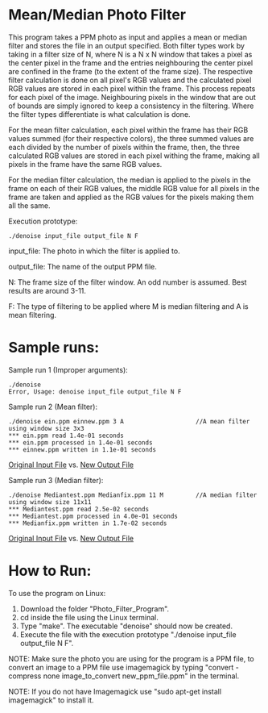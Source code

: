 # Mean/Median Photo Filter

This program takes a PPM photo as input and applies a mean or median filter and stores the file in an output specified. Both filter types work by taking in a filter size of N, where N is a N x N window that takes a pixel as the center pixel in the frame and the entries neighbouring the center pixel are confined in the frame (to the extent of the frame size). The respective filter calculation is done on all pixel's RGB values and the calculated pixel RGB values are stored in each pixel within the frame. This process repeats for each pixel of the image. Neighbouring pixels in the window that are out of bounds are simply ignored to keep a consistency in the filtering. Where the filter types differentiate is what calculation is done.

For the mean filter calculation, each pixel within the frame has their RGB values summed (for their respective colors), the three summed values are each divided by the number of pixels within the frame, then, the three calculated RGB values are stored in each pixel withing the frame, making all pixels in the frame have the same RGB values.

For the median filter calculation, the median is applied to the pixels in the frame on each of their RGB values, the middle RGB value for all pixels in the frame are taken and applied as the RGB values for the pixels making them all the same.

Execution prototype:
    
    ./denoise input_file output_file N F

input_file: The photo in which the filter is applied to.

output_file: The name of the output PPM file.

N: The frame size of the filter window. An odd number is assumed. Best results are around 3-11.

F: The type of filtering to be applied where M is median filtering and A is mean filtering.

# Sample runs:

Sample run 1 (Improper arguments):

    ./denoise
    Error, Usage: denoise input_file output_file N F
    
Sample run 2 (Mean filter):
    
    ./denoise ein.ppm einnew.ppm 3 A                    //A mean filter using window size 3x3
    *** ein.ppm read 1.4e-01 seconds 
    *** ein.ppm processed in 1.4e-01 seconds 
    *** einnew.ppm written in 1.1e-01 seconds
[Original Input File](https://i.imgur.com/eTJzlOW.png) vs. [New Output File](https://i.imgur.com/GHcXfxH.png)

Sample run 3 (Median filter):

    ./denoise Mediantest.ppm Medianfix.ppm 11 M         //A median filter using window size 11x11
    *** Mediantest.ppm read 2.5e-02 seconds 
    *** Mediantest.ppm processed in 4.0e-01 seconds 
    *** Medianfix.ppm written in 1.7e-02 seconds 
[Original Input File](https://i.imgur.com/fa4Kg0u.png) vs. [New Output File](https://i.imgur.com/QKSpX4o.png)

# How to Run:

To use the program on Linux:
1) Download the folder "Photo_Filter_Program".
2) cd inside the file using the Linux terminal.
3) Type "make". The executable "denoise" should now be created.
4) Execute the file with the execution prototype "./denoise input_file output_file N F".

NOTE: Make sure the photo you are using for the program is a PPM file, to convert an image to a PPM file use imagemagick by typing "convert -compress none image_to_convert new_ppm_file.ppm" in the terminal.

NOTE: If you do not have Imagemagick use "sudo apt-get install imagemagick" to install it.
